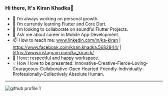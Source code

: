 ### Hi there, It's Kiran Khadka👋


- 🔭 I’m always working on personal growth.
- 🌱 I’m currently learning Flutter and Core Dart.
- 👯 I’m looking to collaborate on soundful Flutter Projects.
- 💬 Ask me about career in Mobile App Development.
- 📫 How to reach me: www.linkedin.com/in/ka-kiran | https://www.facebook.com/kiran.khadka.5682944/ | https://www.instagram.com/ka_kiran.k/
- 💙 I love: respectful and happy workspace.
- 💡 How I love to be presented: Innovative-Creative-Fierce-Loving-Courageous-Collaborative-Open Hearted-Friendly-Individually-   Professionally-Collectively Absolute Human.



---------------------------------------------------------------------------------------------------------------------------------------------------------------



![github profile 1](https://user-images.githubusercontent.com/63924970/161925609-ae35fb71-f127-4fee-8929-58ddf8f75b98.png)
